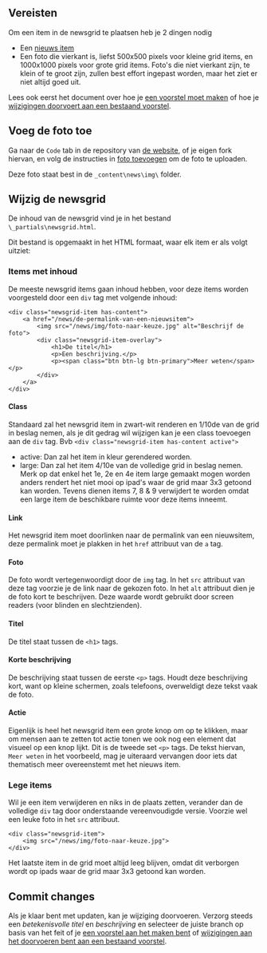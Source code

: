 ## Vereisten

Om een item in de newsgrid te plaatsen heb je 2 dingen nodig

- Een [nieuws item](/assets/newsitem-maken.md)
- Een foto die vierkant is, liefst 500x500 pixels voor kleine grid items, en 1000x1000 pixels voor grote grid items. Foto's die niet vierkant zijn, te klein of te groot zijn, zullen best effort ingepast worden, maar het ziet er niet altijd goed uit.

Lees ook eerst het document over hoe je [een voorstel moet maken](/processes/voorstellen-indienen.md) of hoe je [wijzigingen doorvoert aan een bestaand voorstel](/processes/voorstellen-wijzigen.md).

## Voeg de foto toe

Ga naar de `Code` tab in de repository van [de website](https://github.com/BasketLummen/Website), of je eigen fork hiervan, en volg de instructies in [foto toevoegen](/assets/foto-toevoegen.md) om de foto te uploaden. 

Deze foto staat best in de `_content\news\img\` folder.

## Wijzig de newsgrid

De inhoud van de newsgrid vind je in het bestand `\_partials\newsgrid.html`. 

Dit bestand is opgemaakt in het HTML formaat, waar elk item er als volgt uitziet:

### Items met inhoud

De meeste newsgrid items gaan inhoud hebben, voor deze items worden voorgesteld door een `div` tag met volgende inhoud:

```
<div class="newsgrid-item has-content">
	<a href="/news/de-permalink-van-een-nieuwsitem">
		<img src="/news/img/foto-naar-keuze.jpg" alt="Beschrijf de foto">
		<div class="newsgrid-item-overlay">
			<h1>De titel</h1>
			<p>Een beschrijving.</p>
			<p><span class="btn btn-lg btn-primary">Meer weten</span></p>
		</div>
	</a>
</div>
```

#### Class

Standaard zal het newsgrid item in zwart-wit renderen en 1/10de van de grid in beslag nemen, als je dit gedrag wil wijzigen kan je een class toevoegen aan de `div` tag. Bvb `<div class="newsgrid-item has-content active">`

* active: Dan zal het item in kleur gerendered worden.
* large: Dan zal het item 4/10e van de volledige grid in beslag nemen. Merk op dat enkel het 1e, 2e en 4e item large gemaakt mogen worden anders rendert het niet mooi op ipad's waar de grid maar 3x3 getoond kan worden. Tevens dienen items 7, 8 & 9 verwijdert te worden omdat een large item de beschikbare ruimte voor deze items inneemt.

#### Link

Het newsgrid item moet doorlinken naar de permalink van een nieuwsitem, deze permalink moet je plakken in het `href` attribuut van de `a` tag.

#### Foto

De foto wordt vertegenwoordigt door de `img` tag. In het `src` attribuut van deze tag voorzie je de link naar de gekozen foto. In het `alt` attribuut dien je de foto kort te beschrijven. Deze waarde wordt gebruikt door screen readers (voor blinden en slechtzienden).

#### Titel

De titel staat tussen de `<h1>` tags.

#### Korte beschrijving

De beschrijving staat tussen de eerste `<p>` tags. Houdt deze beschrijving kort, want op kleine schermen, zoals telefoons, overweldigt deze tekst vaak de foto.

#### Actie

Eigenlijk is heel het newsgrid item een grote knop om op te klikken, maar om mensen aan te zetten tot actie tonen we ook nog een element dat visueel op een knop lijkt. Dit is de tweede set `<p>` tags. De tekst hiervan, `Meer weten` in het voorbeeld, mag je uiteraard vervangen door iets dat thematisch meer overeenstemt met het nieuws item.

### Lege items

Wil je een item verwijderen en niks in de plaats zetten, verander dan de volledige `div` tag door onderstaande vereenvoudigde versie. Voorzie wel een leuke foto in het `src` attribuut.

```
<div class="newsgrid-item">
    <img src="/news/img/foto-naar-keuze.jpg">
</div>  
```

Het laatste item in de grid moet altijd leeg blijven, omdat dit verborgen wordt op ipads waar de grid maar 3x3 getoond kan worden.

## Commit changes

Als je klaar bent met updaten, kan je wijziging doorvoeren. Verzorg steeds een *betekenisvolle titel* en *beschrijving* en selecteer de juiste branch op basis van het feit of je [een voorstel aan het maken bent](/processes/voorstellen-indienen.md) of [wijzigingen aan het doorvoeren bent aan een bestaand voorstel](/processes/voorstellen-wijzigen.md).
